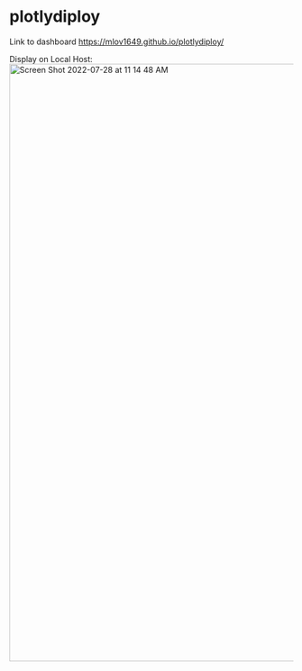 # plotlydiploy


Link to dashboard
https://mlov1649.github.io/plotlydiploy/


Display on Local Host:
<img width="1060" alt="Screen Shot 2022-07-28 at 11 14 48 AM" src="https://user-images.githubusercontent.com/18197449/181574230-9cecbe82-360d-4b9f-bb1a-2586ca0134ec.png">
